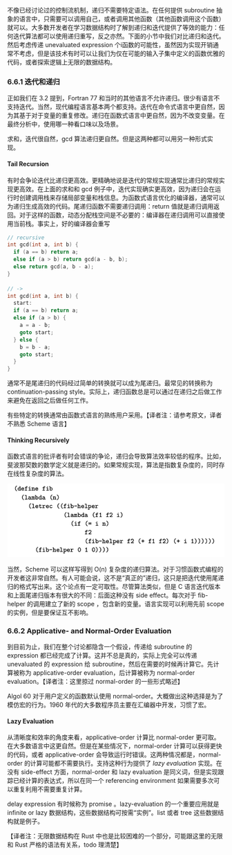 不像已经讨论过的控制流机制，递归不需要特定语法。在任何提供 subroutine 抽象的语言中，只需要可以调用自己，或者调用其他函数（其他函数调用这个函数）就可以。大多数开发者在学习数据结构时了解到递归和迭代提供了等效的能力：任何迭代算法都可以使用递归重写，反之亦然。下面的小节中我们对比递归和迭代。然后考虑传递 unevaluated expression 个i函数的可能性，虽然因为实现开销通常不考虑，但是该技术有时可以让我们为仅在可能的输入子集中定义的函数优雅的代码，或者探索逻辑上无限的数据结构。

### 6.6.1 迭代和递归

正如我们在 3.2 提到，Fortran 77 和当时的其他语言不允许递归。很少有语言不支持迭代。当然，现代编程语言基本两个都支持。迭代在命令式语言中更自然，因为其基于对于变量的重复修改。递归在函数式语言中更自然，因为不改变变量。在最终分析中，使用哪一种看口味以及场景。

求和，迭代很自然，gcd 算法递归更自然。但是这两种都可以用另一种形式实现。

#### Tail Recursion

有时会争论迭代比递归更高效。更精确地说是迭代的常规实现通常比递归的常规实现更高效。在上面的求和和 gcd 例子中，迭代实现确实更高效，因为递归会在运行时创建调用栈来存储局部变量和栈信息。为函数式语言优化的编译器，通常可以为递归生成高效的代码。尾递归函数不需要递归调用：return 值就是递归调用返回。对于这样的函数，动态分配栈空间是不必要的：编译器在递归调用可以直接使用当前栈。事实上，好的编译器会重写

```cpp
// recursive
int gcd(int a, int b) {
  if (a == b) return a;
  else if (a > b) return gcd(a - b, b);
  else return gcd(a, b - a);
}

// ->
int gcd(int a, int b) {
  start:
  if (a == b) return a;
  else if (a > b) {
    a = a - b;
    goto start;
  } else {
    b = b - a;
    goto start;
  }
}
```

通常不是尾递归的代码经过简单的转换就可以成为尾递归。最常见的转换称为 continuation-passing style。实际上，递归函数总是可以通过在递归之后做工作来避免在返回之后做任何工作。

有些特定的转换通常由函数式语言的熟练用户采用。【译者注：请参考原文，译者不熟悉 Scheme 语言】

#### Thinking Recursively

函数式语言的批评者有时会错误的争论，递归会导致算法效率较低的程序。比如，斐波那契数的数学定义就是递归的。如果常规实现，算法是指数复杂度的，同时存在线性复杂度的算法。

![image-20220905223610270](assets/6.6.recursion/image-20220905223610270.png)

当然，Scheme 可以这样写得到 O(n) 复杂度的递归算法。对于习惯函数式编程的开发者这非常自然。有人可能会说，这不是“真正的”递归，这只是把迭代使用尾递归的格式写出来。这个论点有一定可取性。尽管算法类似，但是 C 语言迭代版本和上面尾递归版本有很大的不同：后面这种没有 side effect。每次对于 fib-helper 的调用建立了新的 scope ，包含新的变量。语言实现可以利用先前 scope 的实例，但是要保证互不影响。

### 6.6.2 Applicative- and Normal-Order Evaluation

到目前为止，我们在整个讨论都隐含一个假设，传递给 subroutine 的 expression 都已经完成了计算。这并不总是真的，实际上完全可以传递 unevaluated 的 expression 给 subroutine，然后在需要的时候再计算它。先计算被称为 applicative-order evaluation，后计算被称为 normal-order evaluation。【译者注：这里掠过 normal-order 的一些形式略述】

Algol 60 对于用户定义的函数默认使用 normal-order。大概做出这种选择是为了模仿宏的行为。1960 年代的大多数程序员主要在汇编器中开发，习惯了宏。

#### Lazy Evaluation

从清晰度和效率的角度来看，applicative-order 计算比 normal-order 更可取。在大多数语言中这更自然。但是在某些情况下，normal-order 计算可以获得更快的代码，或者 applicative-order 会导致运行时错误。这两种情况都是，normal-order 的计算可能都不需要执行。支持这种行为提供了 *lazy evaluation* 实现。在没有 side-effect 方面，normal-order 和 lazy evaluation 是同义词，但是实现跟踪已经计算的表达式，所以在同一个 referencing environment 如果需要多次可以重复利用不需要重复计算。

delay expression 有时候称为 promise 。lazy-evaluation 的一个重要应用就是 infinite or lazy 数据结构，这些数据结构可按需“实例”。list 或者 tree 这些数据结构就是例子。

【译者注：无限数据结构在 Rust 中也是比较困难的一个部分，可能跟这里的无限和 Rust 严格的语法有关系，todo 理清楚】